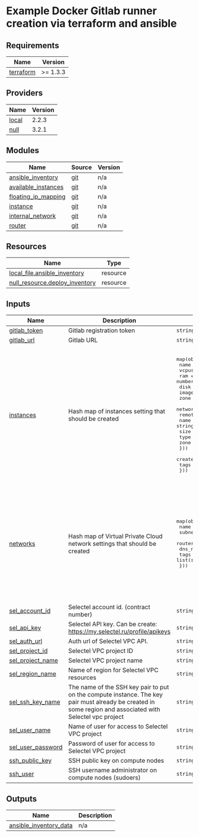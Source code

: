 # Example Docker Gitlab runner creation via terraform and ansible

<!-- BEGIN_TF_DOCS -->
## Requirements

| Name | Version |
|------|---------|
| <a name="requirement_terraform"></a> [terraform](#requirement\_terraform) | >= 1.3.3 |

## Providers

| Name | Version |
|------|---------|
| <a name="provider_local"></a> [local](#provider\_local) | 2.2.3 |
| <a name="provider_null"></a> [null](#provider\_null) | 3.2.1 |

## Modules

| Name | Source | Version |
|------|--------|---------|
| <a name="module_ansible_inventory"></a> [ansible\_inventory](#module\_ansible\_inventory) | [git](https://github.com/sreway/terraform-selectel-modules/tree/main/modules/vpc/ansible_inventory) | n/a |
| <a name="module_available_instances"></a> [available\_instances](#module\_available\_instances) | [git](https://github.com/sreway/terraform-selectel-modules/tree/main/modules/vpc/datasource/available_instances) | n/a |
| <a name="module_floating_ip_mapping"></a> [floating\_ip\_mapping](#module\_floating\_ip\_mapping) | [git](https://github.com/sreway/terraform-selectel-modules/tree/main/modules/vpc/network/floating_ip_mapping) | n/a |
| <a name="module_instance"></a> [instance](#module\_instance) | [git](https://github.com/sreway/terraform-selectel-modules/tree/main/modules/vpc/instance) | n/a |
| <a name="module_internal_network"></a> [internal\_network](#module\_internal\_network) |[git](https://github.com/sreway/terraform-selectel-modules/tree/main/modules/vpc/network/internal_network) | n/a |
| <a name="module_router"></a> [router](#module\_router) | [git](https://github.com/sreway/terraform-selectel-modules/tree/main/modules/vpc/network/router) | n/a |

## Resources

| Name | Type |
|------|------|
| [local_file.ansible_inventory](https://registry.terraform.io/providers/hashicorp/local/latest/docs/resources/file) | resource |
| [null_resource.deploy_inventory](https://registry.terraform.io/providers/hashicorp/null/latest/docs/resources/resource) | resource |

## Inputs

| Name | Description | Type | Default | Required |
|------|-------------|------|---------|:--------:|
| <a name="input_gitlab_token"></a> [gitlab\_token](#input\_gitlab\_token) | Gitlab registration token | `string` | n/a | yes |
| <a name="input_gitlab_url"></a> [gitlab\_url](#input\_gitlab\_url) | Gitlab URL | `string` | n/a | yes |
| <a name="input_instances"></a> [instances](#input\_instances) | Hash map of instances setting that should be created | <pre>map(object({<br>    name         = string<br>    vcpus        = number<br>    ram          = number<br>    disk         = number<br>    image        = string<br>    zone         = string<br>    network_name = string<br>    remote_volumes = map(object({<br>      name = string<br>      size = number<br>      type = string<br>      zone = string<br>    }))<br>    create_floating_ip = bool<br>    tags               = list(string)<br>  }))</pre> | <pre>{<br>  "gitlab-runner-01": {<br>    "create_floating_ip": true,<br>    "disk": 40,<br>    "image": "Ubuntu 22.04 LTS 64-bit",<br>    "name": "gitlab-runner-01",<br>    "network_name": "gitlab-runners-net",<br>    "ram": 4096,<br>    "remote_volumes": {},<br>    "tags": [<br>      "gitlab_runner",<br>      "docker",<br>      "preemptible"<br>    ],<br>    "vcpus": 2,<br>    "zone": "ru-7a"<br>  }<br>}</pre> | no |
| <a name="input_networks"></a> [networks](#input\_networks) | Hash map of Virtual Private Cloud network settings that should be created | <pre>map(object({<br>    name            = string<br>    subnet_cidr     = string<br>    router_name     = string<br>    dns_nameservers = list(string)<br>    tags            = list(string)<br>  }))</pre> | <pre>{<br>  "gitlab-runners-net": {<br>    "dns_nameservers": [<br>      "188.93.16.19",<br>      "188.93.17.19"<br>    ],<br>    "enable_dhcp": false,<br>    "name": "gitlab-runners-net",<br>    "router_name": "gitlab-runners-router",<br>    "subnet_cidr": "192.168.1.0/24",<br>    "tags": [<br>      "gitlab_runners_net"<br>    ]<br>  }<br>}</pre> | no |
| <a name="input_sel_account_id"></a> [sel\_account\_id](#input\_sel\_account\_id) | Selectel account id. (contract number) | `string` | n/a | yes |
| <a name="input_sel_api_key"></a> [sel\_api\_key](#input\_sel\_api\_key) | Selectel API key. Can be create: https://my.selectel.ru/profile/apikeys | `string` | n/a | yes |
| <a name="input_sel_auth_url"></a> [sel\_auth\_url](#input\_sel\_auth\_url) | Auth url of Selectel VPC API. | `string` | `"https://api.selvpc.ru/identity/v3"` | no |
| <a name="input_sel_project_id"></a> [sel\_project\_id](#input\_sel\_project\_id) | Selectel VPC project ID | `string` | n/a | yes |
| <a name="input_sel_project_name"></a> [sel\_project\_name](#input\_sel\_project\_name) | Selectel VPC project name | `string` | `"sreway"` | no |
| <a name="input_sel_region_name"></a> [sel\_region\_name](#input\_sel\_region\_name) | Name of region for Selectel VPC resources | `string` | `"ru-7"` | no |
| <a name="input_sel_ssh_key_name"></a> [sel\_ssh\_key\_name](#input\_sel\_ssh\_key\_name) | The name of the SSH key pair to put on the compute instance. The key pair must already be created in some region and associated with Selectel vpc project | `string` | `"andy"` | no |
| <a name="input_sel_user_name"></a> [sel\_user\_name](#input\_sel\_user\_name) | Name of user for access to Selectel VPC project | `string` | n/a | yes |
| <a name="input_sel_user_password"></a> [sel\_user\_password](#input\_sel\_user\_password) | Password of user for access to Selectel VPC project | `string` | n/a | yes |
| <a name="input_ssh_public_key"></a> [ssh\_public\_key](#input\_ssh\_public\_key) | SSH public key on compute nodes | `string` | n/a | yes |
| <a name="input_ssh_user"></a> [ssh\_user](#input\_ssh\_user) | SSH username administrator on compute nodes (sudoers) | `string` | `"is"` | no |

## Outputs

| Name | Description |
|------|-------------|
| <a name="output_ansible_inventory_data"></a> [ansible\_inventory\_data](#output\_ansible\_inventory\_data) | n/a |
<!-- END_TF_DOCS -->
